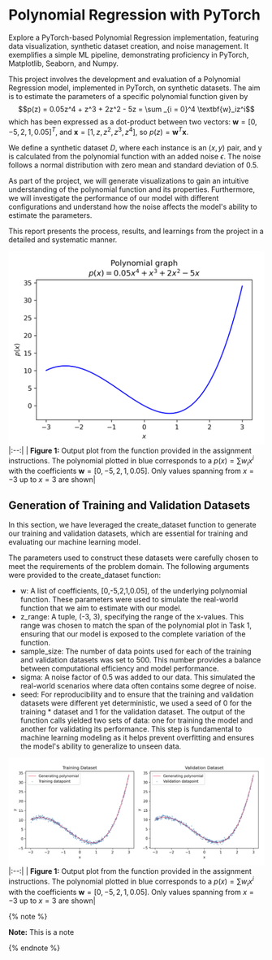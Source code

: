 # Polynomial Regression with PyTorch
Explore a PyTorch-based Polynomial Regression implementation, featuring data visualization, synthetic dataset creation, and noise management. It exemplifies a simple ML pipeline, demonstrating proficiency in PyTorch, Matplotlib, Seaborn, and Numpy.

This project involves the development and evaluation of a Polynomial Regression model, implemented in PyTorch, on synthetic datasets. The aim is to estimate the parameters of a specific polynomial function given by 
$$p(z) = 0.05z^4 + z^3 + 2z^2 - 5z = \sum _{i = 0}^4 \textbf{w}_iz^i$$
which has been expressed as a dot-product between two vectors: $\textbf{w} = [0, −5, 2, 1, 0.05]^T$, and $\textbf{x} = [1, z, z^2, z^3, z^4]$, so $p(z) = \textbf{w}^T\textbf{x}$.

We define a synthetic dataset $D$, where each instance is an $(x, y)$ pair, and y is calculated from the polynomial function with an added noise $\epsilon$. The noise follows a normal distribution with zero mean and standard deviation of $0.5$.

As part of the project, we will generate visualizations to gain an intuitive understanding of the polynomial function and its properties. Furthermore, we will investigate the performance of our model with different configurations and understand how the noise affects the model's ability to estimate the parameters.

This report presents the process, results, and learnings from the project in a detailed and systematic manner.

![ Output plot from the function provided in the assignment instructions](images/Polynomial_plot.png)
|:--:|
| <b>Figure 1:</b> Output plot from the function provided in the assignment instructions. The polynomial plotted in blue corresponds to a $p(x) = \sum w_i x^i$ with the coefficients $\textbf{w} = [0,−5,2,1,0.05]$. Only values spanning from $x = −3$ up to $x = 3$ are shown|

## Generation of Training and Validation Datasets

In this section, we have leveraged the create_dataset function to generate our training and validation datasets, which are essential for training and evaluating our machine learning model.

The parameters used to construct these datasets were carefully chosen to meet the requirements of the problem domain. The following arguments were provided to the create_dataset function:

* w: A list of coefficients, [0,-5,2,1,0.05], of the underlying polynomial function. These parameters were used to simulate the real-world function that we aim to estimate with our model.
* z_range: A tuple, (-3, 3), specifying the range of the x-values. This range was chosen to match the span of the polynomial plot in Task 1, ensuring that our model is exposed to the complete variation of the function.
* sample_size: The number of data points used for each of the training and validation datasets was set to 500. This number provides a balance between computational efficiency and model performance.
* sigma: A noise factor of 0.5 was added to our data. This simulated the real-world scenarios where data often contains some degree of noise.
* seed: For reproducibility and to ensure that the training and validation datasets were different yet deterministic, we used a seed of 0 for the training * dataset and 1 for the validation dataset.
The output of the function calls yielded two sets of data: one for training the model and another for validating its performance. This step is fundamental to machine learning modeling as it helps prevent overfitting and ensures the model's ability to generalize to unseen data.

![ Output plot from the function provided in the assignment instructions](images/Training_Validation_datasets.png)
|:--:|
| <b>Figure 1:</b> Output plot from the function provided in the assignment instructions. The polynomial plotted in blue corresponds to a $p(x) = \sum w_i x^i$ with the coefficients $\textbf{w} = [0,−5,2,1,0.05]$. Only values spanning from $x = −3$ up to $x = 3$ are shown|


{% note %}

**Note:** This is a note

{% endnote %}
